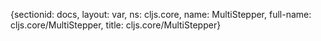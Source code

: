{sectionid: docs, layout: var, ns: cljs.core, name: MultiStepper, full-name: cljs.core/MultiStepper,
  title: cljs.core/MultiStepper}
